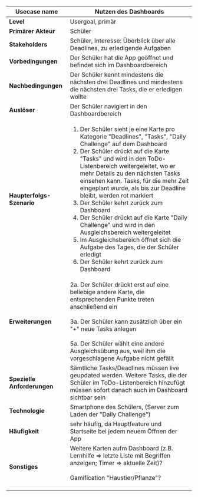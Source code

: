 | **Usecase name**            | Nutzen des Dashboards |
|-----------------------------|-|
| **Level**                   | Usergoal, primär |
| **Primärer Akteur**         | Schüler |
| **Stakeholders**            | Schüler, Interesse: Überblick über alle Deadlines, zu erledigende Aufgaben |
| **Vorbedingungen**          | Der Schüler hat die App geöffnet und befindet sich im Dashboardbereich |
| **Nachbedingungen**         | Der Schüler kennt mindestens die nächsten drei Deadlines und mindestens die nächsten drei Tasks, die er erledigen wollte|
| **Auslöser**                | Der Schüler navigiert in den Dashboardbereich|
| **Haupterfolgs-Szenario**   | <ol><li>Der Schüler sieht je eine Karte pro Kategorie "Deadlines", "Tasks", "Daily Challenge" auf dem Dashboard </li> <li>Der Schüler drückt auf die Karte "Tasks" und wird in den ToDo-Listenbereich weitergeleitet, wo er mehr Details zu den nächsten Tasks einsehen kann. Tasks, für die mehr Zeit eingeplant wurde, als bis zur Deadline bleibt, werden rot markiert</li><li>Der Schüler kehrt zurück zum Dashboard</li> <li>Der Schüler drückt auf die Karte "Daily Challenge" und wird in den Ausgleichsbereich weitergeleitet</li><li>Im Ausgleichsbereich öffnet sich die Aufgabe des Tages, die der Schüler erledigt</li><li>Der Schüler kehrt zurück zum Dashboard</li></ol>|
| **Erweiterungen**           | 2a. Der Schüler drückt erst auf eine beliebige andere Karte, die entsprechenden Punkte treten anschließend ein <br/><br/> 3a. Der Schüler kann zusätzlich über ein "+" neue Tasks anlegen<br/> <br/>5a. Der Schüler wählt eine andere Ausgleichsübung aus, weil ihm die vorgeschlagene Aufgabe nicht gefällt|
| **Spezielle Anforderungen** | Sämtliche Tasks/Deadlines müssen live geupdated werden. Weitere Tasks, die der Schüler im ToDo-Listenbereich hinzufügt müssen sofort danach auch im Dashboard sichtbar sein|
| **Technologie**             | Smartphone des Schülers, (Server zum Laden der "Daily Challenge")|
| **Häufigkeit**              | sehr häufig, da Hauptfeature und Startseite bei jedem neuem Öffnen der App|
| **Sonstiges**               | Weitere Karten aufm Dashboard (z.B. Lernhilfe => letzte Liste mit Begriffen anzeigen; Timer => aktuelle Zeit)? <br/><br/>Gamification "Haustier/Pflanze"? <br/><br/>|